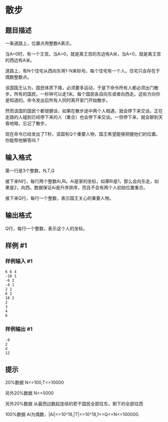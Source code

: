 # 散步

## 题目描述

一条道路上，位置点用整数A表示。

当A=0时，有一个王宫。当A>0，就是离王宫的东边有A米，当A<0，就是离王宫的西边有A米。

道路上，有N个住宅从西向东用1-N来标号。每个住宅有一个人。住宅只会存在于偶数整数点。


该国国王认为，国民体质下降，必须要多运动，于是下命令所有人都必须出门散步。所有的国民，一秒钟可以走1米。每个国民各自向东或者向西走。这些方向你是知道的。命令发出后所有人同时离开家门开始散步。


然而该国的国民个都很健谈，如果在散步途中两个人相遇，就会停下来交谈。正在走路的人碰到已经停下来的人（重合）也会停下来交谈。一但停下来，就会聊到天昏地暗，忘记了散步。


现在命令已经发出了T秒，该国有Q个重要人物，国王希望能够把握他们的位置。你能帮他解答吗？


## 输入格式

第一行是3个整数，N,T,Q

接下来N行，每行两个整数Ai,Ri。Ai是家的坐标，如果Ri是1，那么会向东走，如果是2，向西。数据保证Ai是升序排序，而且不会有两个人初始位置重合。

接下来Q行，每行一个整数，表示国王关心的重要人物。


## 输出格式

Q行，每行一个整数，表示这个人的坐标。


## 样例 #1

### 样例输入 #1
```
6 6 4
-10 1
-6 2
-4 1
2 1
6 2
18 2
2
3
4
6
```

### 样例输出 #1

```
-8
2
4
12
```

## 提示

20%数据 N<=100,T<=10000

另外20%数据 N<=5000

另外20%数据 从最西边数起连续的若干国民全部往东，剩下的全部往西

100%数据 Ai为偶数，|Ai|<=10^18,|T|<=10^18,1<=Q<=N<=100000.

